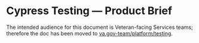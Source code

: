# Cypress Testing — Product Brief

The intended audience for this document is Veteran-facing Services teams; therefore the doc has been moved to [va.gov-team/platform/testing](https://github.com/department-of-veterans-affairs/va.gov-team/blob/master/platform/testing/end-to-end/cypress-product-brief.md). 
